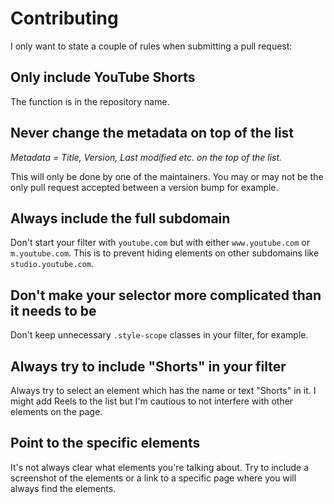 # Contributing

I only want to state a couple of rules when submitting a pull request:

## Only include YouTube Shorts
The function is in the repository name.

## Never change the metadata on top of the list
*Metadata = Title, Version, Last modified etc. on the top of the list.*

This will only be done by one of the maintainers. You may or may not be the only pull request accepted between a version bump for example.

## Always include the full subdomain
Don't start your filter with `youtube.com` but with either `www.youtube.com` or `m.youtube.com`.
This is to prevent hiding elements on other subdomains like `studio.youtube.com`.

## Don't make your selector more complicated than it needs to be
Don't keep unnecessary `.style-scope` classes in your filter, for example.

## Always try to include "Shorts" in your filter
Always try to select an element which has the name or text "Shorts" in it. I might add Reels to the list but I'm cautious to not interfere with other elements on the page.

## Point to the specific elements
It's not always clear what elements you're talking about. Try to include a screenshot of the elements or a link to a specific page where you will always find the elements.